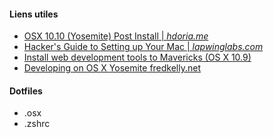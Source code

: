 #### Liens utiles

* [OSX 10.10 (Yosemite) Post Install | *hdoria.me*](http://hdoria.me/osx-10-10-yosemite-post-install/)
* [Hacker's Guide to Setting up Your Mac | *lapwinglabs.com*](http://lapwinglabs.com/blog/hacker-guide-to-setting-up-your-mac)
* [Install web development tools to Mavericks (OS X 10.9)](https://gist.github.com/kimmobrunfeldt/350f4898d1b82cf10bce)
* [Developing on OS X Yosemite fredkelly.net](http://fredkelly.net/articles/2014/10/19/developing_on_yosemite.html)

#### Dotfiles

* .osx
* .zshrc


